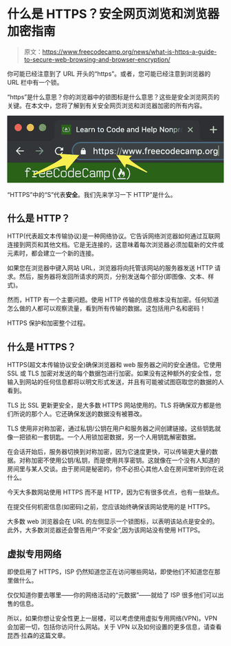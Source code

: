 # 什么是 HTTPS？安全网页浏览和浏览器加密指南

> 原文：<https://www.freecodecamp.org/news/what-is-https-a-guide-to-secure-web-browsing-and-browser-encryption/>

你可能已经注意到了 URL 开头的“https”。或者，您可能已经注意到浏览器的 URL 栏中有一个锁。

“https”是什么意思？你的浏览器中的锁图标是什么意思？这些是安全浏览网页的关键。在本文中，您将了解到有关安全网页浏览和浏览器加密的所有内容。

![image-6](img/80099e9467f35047a854613df0717942.png)

“HTTPS”中的“S”代表**安全**。我们先来学习一下 HTTP”是什么。

## 什么是 HTTP？

HTTP(代表超文本传输协议)是一种网络协议。它告诉网络浏览器如何通过互联网连接到网页和其他文档。它是无连接的，这意味着每次浏览器必须加载新的文件或元素时，都会建立一个新的连接。

如果您在浏览器中键入网站 URL，浏览器将向托管该网站的服务器发送 HTTP 请求。然后，服务器将发回所请求的网页，分别发送每个部分(即图像、文本、样式)。

然而，HTTP 有一个主要问题。使用 HTTP 传输的信息根本没有加密。任何知道怎么做的人都可以观察流量，看到所有传输的数据。这包括用户名和密码！

HTTPS 保护和加密整个过程。

## 什么是 HTTPS？

HTTPS(超文本传输协议安全)确保浏览器和 web 服务器之间的安全通信。它使用 SSL 或 TLS 加密对发送的每个数据包进行加密。如果没有这种额外的安全性，您输入到网站的任何信息都将以明文形式发送，并且有可能被试图窃取您的数据的人看到。

TLS 比 SSL 更新更安全，是大多数 HTTPS 网站使用的。TLS 将确保双方都是他们所说的那个人。它还确保发送的数据没有被篡改。

TLS 使用非对称加密，通过私钥/公钥在用户和服务器之间创建链接。这些钥匙就像一把锁和一套钥匙。一个人用锁加密数据，另一个人用钥匙解密数据。

在会话开始后，服务器切换到对称加密，因为它速度更快，可以传输更大量的数据。对称加密不使用公钥/私钥，而是使用共享密钥。这就像在一个没有人知道的房间里与某人交谈。由于房间是秘密的，你不必担心其他人会在房间里听到你在说什么。

今天大多数网站使用 HTTPS 而不是 HTTP，因为它有很多优点，也有一些缺点。

在提交任何机密信息(如密码)之前，您应该始终确保该网站使用的是 HTTPS。

大多数 web 浏览器会在 URL 的左侧显示一个锁图标，以表明该站点是安全的。此外，大多数浏览器还会警告用户“不安全”,因为该网站没有使用 HTTPS。

## 虚拟专用网络

即使启用了 HTTPS，ISP 仍然知道您正在访问哪些网站，即使他们不知道您在那里做什么。

仅仅知道你要去哪里——你的网络活动的“元数据”——就给了 ISP 很多他们可以出售的信息。

所以，如果你想让安全性更上一层楼，可以考虑使用虚拟专用网络(VPN)。VPN 会加密一切，包括你访问什么网站。关于 VPN 以及如何设置的更多信息，请查看昆西·拉森的这篇文章。